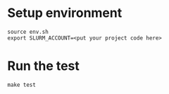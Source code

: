 # Setup environment

```terminal
source env.sh
export SLURM_ACCOUNT=<put your project code here>
```

# Run the test

```terminal
make test
```
